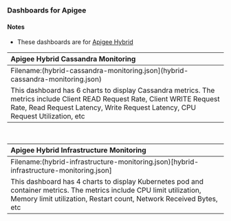 ### Dashboards for Apigee

#### Notes

- These dashboards are for [Apigee Hybrid](https://cloud.google.com/apigee/hybrid)

|Apigee Hybrid Cassandra Monitoring|
|:---------------------------------|
|Filename:(hybrid-cassandra-monitoring.json](hybrid-cassandra-monitoring.json)|
|This dashboard has 6 charts to display Cassandra metrics. The metrics include Client READ Request Rate, Client WRITE Request Rate, Read Request Latency, Write Request Latency, CPU Request Utilization, etc|

&nbsp;

|Apigee Hybrid Infrastructure Monitoring|
|:--------------------------------------|
|Filename:(hybrid-infrastructure-monitoring.json)[hybrid-infrastructure-monitoring.json]|
|This dashboard has 4 charts to display Kubernetes pod and container metrics. The metrics include CPU limit utilization, Memory limit utilization, Restart count, Network Received Bytes, etc|
